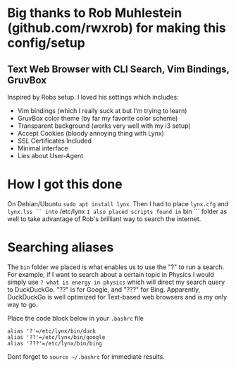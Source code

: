 # Big thanks to Rob Muhlestein (github.com/rwxrob) for making this config/setup


## Text Web Browser with CLI Search, Vim Bindings, GruvBox

Inspired by Robs setup. I loved his settings which includes:

* Vim bindings (which I really suck at but I'm trying to learn)
* GruvBox color theme (by far my favorite color scheme)
* Transparent background (works very well with my i3 setup)
* Accept Cookies (bloody annoying thing with Lynx)
* SSL Certificates Included
* Minimal interface
* Lies about User-Agent


# How I got this done

On Debian/Ubuntu ``` sudo apt install lynx ```. Then I had to place ``` lynx.cfg ``` and ``` lynx.lss `` into ``` /etc/lynx ```
I also placed scripts found in ``` bin ``` folder as well to take advantage of Rob's brilliant way to search the internet.

# Searching aliases

The ``` bin ``` folder we placed is what enables us to use the "?" to run a search. For example, if I want to search about a certain topic in Physics I would simply use ``` ? what is energy in physics ``` which will direct my search query to DuckDuckGo. "??" is for Google, and "???" for Bing. Apparently, DuckDuckGo is well optimized for Text-based web browsers and is my only way to go.

Place the code block below in your ``` .bashrc ``` file

``` 
alias '?'=/etc/lynx/bin/duck
alias '??'=/etc/lynx/bin/google
alias '???'=/etc/lynx/bin/bing

```
Dont forget to ``` source ~/.bashrc ``` for immediate results.
